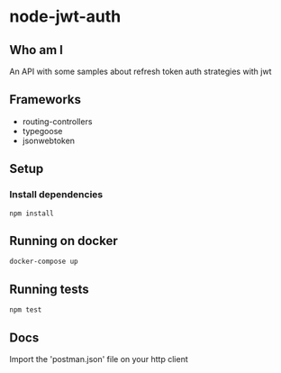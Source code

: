 # node-jwt-auth

## Who am I
An API with some samples about refresh token auth strategies with jwt

## Frameworks

- routing-controllers
- typegoose
- jsonwebtoken

## Setup

### Install dependencies
`npm install`

## Running on docker

`docker-compose up`

## Running tests

`npm test`

## Docs
Import the 'postman.json' file on your http client
